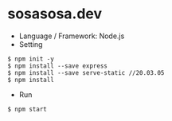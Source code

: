 # sosasosa.dev

* Language / Framework: Node.js
* Setting

~~~
$ npm init -y
$ npm install --save express
$ npm install --save serve-static //20.03.05
$ npm install
~~~

* Run

~~~
$ npm start
~~~
